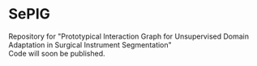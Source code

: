 # SePIG
Repository for "Prototypical Interaction Graph for Unsupervised Domain Adaptation in Surgical Instrument Segmentation"  
Code will soon be published.
